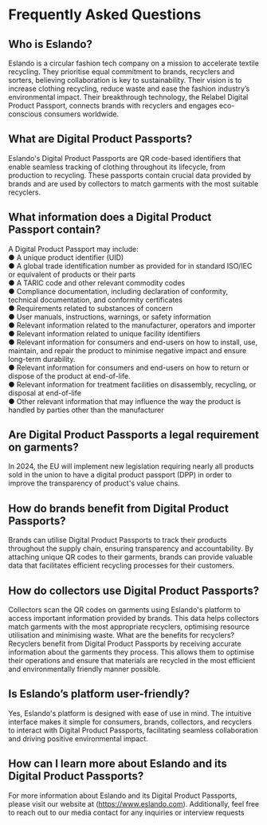 # Frequently Asked Questions

## Who is Eslando?

Eslando is a circular fashion tech company on a mission to accelerate textile
recycling. They prioritise equal commitment to brands, recyclers and sorters,
believing collaboration is key to sustainability. Their vision is to increase clothing
recycling, reduce waste and ease the fashion industry’s environmental impact. Their
breakthrough technology, the Relabel Digital Product Passport, connects brands with
recyclers and engages eco-conscious consumers worldwide.

## What are Digital Product Passports?

Eslando's Digital Product Passports are QR code-based identifiers that enable seamless
tracking of clothing throughout its lifecycle, from production to recycling. These
passports contain crucial data provided by brands and are used by collectors to match
garments with the most suitable recyclers.

## What information does a Digital Product Passport contain?
A Digital Product Passport may include:
<br>
● A unique product identifier (UID)
<br>
● A global trade identification number as provided for in standard ISO/IEC or
equivalent of products or their parts
<br>
● A TARIC code and other relevant commodity codes
<br>
● Compliance documentation, including declaration of conformity, technical
documentation, and conformity certificates
<br>
● Requirements related to substances of concern
<br>
● User manuals, instructions, warnings, or safety information
<br>
● Relevant information related to the manufacturer, operators and importer
<br>
● Relevant information related to unique facility identifiers
<br>
● Relevant information for consumers and end-users on how to install, use,
maintain, and repair the product to minimise negative impact and ensure
long-term durability.
<br>
● Relevant information for consumers and end-users on how to return or
dispose of the product at end-of-life.
<br>
● Relevant information for treatment facilities on disassembly, recycling, or
disposal at end-of-life
<br>
● Other relevant information that may influence the way the product is handled
by parties other than the manufacturer
<br>

## Are Digital Product Passports a legal requirement on garments?

In 2024, the EU will implement new legislation requiring nearly all products sold in
the union to have a digital product passport (DPP) in order to improve the
transparency of product's value chains.

## How do brands benefit from Digital Product Passports?

Brands can utilise Digital Product Passports to track their products throughout the supply
chain, ensuring transparency and accountability. By attaching unique QR codes to their
garments, brands can provide valuable data that facilitates efficient recycling processes
for their customers.

## How do collectors use Digital Product Passports?

Collectors scan the QR codes on garments using Eslando's platform to access important
information provided by brands. This data helps collectors match garments with the most
appropriate recyclers, optimising resource utilisation and minimising waste.
What are the benefits for recyclers?
Recyclers benefit from Digital Product Passports by receiving accurate information about
the garments they process. This allows them to optimise their operations and ensure
that materials are recycled in the most efficient and environmentally friendly manner
possible.

## Is Eslando’s platform user-friendly?

Yes, Eslando's platform is designed with ease of use in mind. The intuitive interface
makes it simple for consumers, brands, collectors, and recyclers to interact with Digital
Product Passports, facilitating seamless collaboration and driving positive environmental
impact.

## How can I learn more about Eslando and its Digital Product Passports?

For more information about Eslando and its Digital Product Passports, please visit our
website at (https://www.eslando.com). Additionally, feel free to reach out to our media
contact for any inquiries or interview requests
